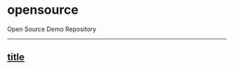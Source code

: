 # opensource
Open Source Demo Repository

---
[title](https://github.com/dcreedon/opensource.git)
---
